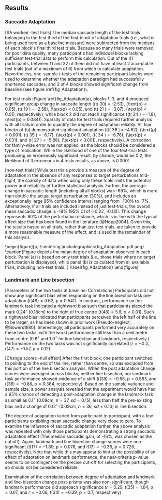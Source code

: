 Results
-------

### Saccadic Adaptation

[SA worked -test trials] The median saccade length of the test
trials belonging to the first third of the first block of
adaptation trials (i.e., what is being used here as a baseline
measure) were subtracted from the medians of each block's final
third test trials. Because so many trials were removed for poor
data quality, many participant's had individual blocks lacking
sufficient test-trial data to perform this calculation.  Out of
the 41 participants, between 11 and 22 of them did not have at
least 2 acceptable test trials (out of a maximum of 6) from which
to calculate adaptation.  Nevertheless, one-sample t-tests of the
remaining participant blocks were used to determine whether the
adaptation paradigm had successfully shortened saccades, and 3 of
4 blocks showed significant change from baseline (see figure
\ref{fig_Adaptation}).

For test trials (Figure \ref{fig_Adaptation}a), 
blocks 1, 3, and 4 produced significant group
change in saccade length (\(t( 30) = -2.53\), \(\text{p} < 0.05\),
\(t( 19 ) = -2.58\), \(\text{p} < 0.05\), and \(t( 21 ) = -3.07\),
\(\text{p} < 0.01\), respectively), while block 2 did not reach
significance (\(t( 24 ) = -1.8\), \(\text{p} = 0.084\)). Sparsity
of data for test trials required further analysis with all trials
in order to quantify the degree of adaptation reliably. All four
blocks of (b) demonstrated significant adaptation (\(t( 36 ) =
-4.62\), \(\text{p} < 0.001\), \(t( 35 ) = -6.17\), \(\text{p} <
0.001\), \(t( 34 ) = -6.76\), \(\text{p} < 0.001\), and \(t( 27 )
= -5.88\), \(\text{p} < 0.001\), respectively). A correction for
family-wise error was not applied, as the blocks should be
considered a type of replication.  While the likelihood of one of the
four test-trial tests producing an erroneously significant result,
by chance, would be 0.2, the likelihood of 3 erroneous in 4
tests results, as above, is 0.0001.

[non-test trials] While test trials provide a measure of the
degree of adaptation in the absence of any responses to target
perturbations mid-flight, the sparsity of data when using only
these trials limits the potential power and reliability of further
statistical analysis.  Further, the average change in saccadic
length (including all all blocks) was -69%, which is more than
double the actual target perturbation (30%), and includes an
exceptionally large 95% confidence interval ranging from -100% to
-7%.  Alternatively, if all trials are included instead of just
test-trials, the overall mean saccadic change is -18% (95% CI of
(-0.22, -0.13)). This change represents 60% of the perturbation
distance, which is in line with the typical effect size that has
been found in the literature [@Hopp2004].  Given this, the results
based on all trials, rather than just test trials, are taken to
provide a more reasonable measure of the effect, and is used in
the remainder of this analysis.

\begin{figure}[p] 
\centering 
\includegraphics{fig_Adaptation.pdf.png} 
\caption{Figure depicts the mean degree of adaptation observed in
each block. Panel (a) is based on only test trials (i.e., those
trials where no target perturbation is displayed), while panel (b)
is calculated from all available trials, including non-test
trials. } 
\label{fig_Adaptation} 
\end{figure}




### Landmark and Line bisection

[Parameters of the two tasks at baseline. Correlations]
Participants did not show any significant bias when responding on
the line bisection task pre-adaptation ($t( 48 ) = 0.62$,
$\text{p} = 0.541$). In contrast, performance on the landmark task
indicated a rightward bias such that participants placed the mark
0.24$^\circ$ (0.18cm) to the right of true centre ($t( 48) = 5.6$,
$\text{p} < 0.01$). Such a rightward bias indicated that
participants perceived the left half of the line to be larger, as
has been shown in prior work [Pseudo-neglect; @Bowers1980].
Interestingly, all participants performed very accurately on these
two tasks, with the worst performance still less than a centimetre
from centre (0.8$^\circ$ and 1.0$^\circ$ for line bisection and
landmark, respectively.) Performance on the two tasks was not
significantly correlated ($r = -0.2$, $t(47) = -1.57$,
$\text{p}=0.12$).


[Change scores -null effect]
After the first block, one participant switched to pointing to the
end of the line, rather than centre, so was excluded from this
portion of the line bisection analysis.
When the post adaptation change scores 
were averaged across blocks, neither line
bisection, nor landmark task performance showed evidence of a shift
($t( 35 ) = -0.55$, $\text{p} = 0.583$, and $t(36)
= -0.88$, $\text{p} = 0.384$, respectively).  Based on the sample
variance and sample size, a power analysis revealed that the
experiment would have had a 95% chance of detecting a
post-adaptation change in the landmark task as small as
0.1$^\circ$ (0.08cm, $n = 37$, $sd = 0.15$), less than half the
pre-existing bias  and a change of 0.12$^\circ$ (0.09cm, $n = 36$,
$sd = 0.14$) in line bisection. 


The degree of adaptation varied from participant to participant,
with a few participants exhibiting mean saccadic change very close
to zero. To examine the influence of saccadic adaptation further,
the above analysis was repeated with only those participants
demonstrating a strong saccadic adaptation effect (The median
saccadic gain, of -16%, was chosen as the cut off).  Again,
landmark and line bisection change scores were non-significant
($t( 17) = -1.89$, $\text{p} = 0.076$, and $t( 17 ) = -0.36$,
$\text{p} = 0.726$, respectively). Note that while this may appear
to hint at the possibility of an effect of adaptation on landmark
performance, the near-criteria p-value seems to be contingent on
the precise cut-off for selecting the participants, so should not
be considered reliable.

Examination of the correlation between degree of adaptation and
landmark and line-bisection change post-prisms was also
non-significant, though landmark performance did approach
significance ($r = 0.29$, $t(35) = 1.84$, $\text{p} = 0.07$, and
$r = -0.06$, $t(34) = -0.39$, $\text{p} = 0.7$, respectively)


